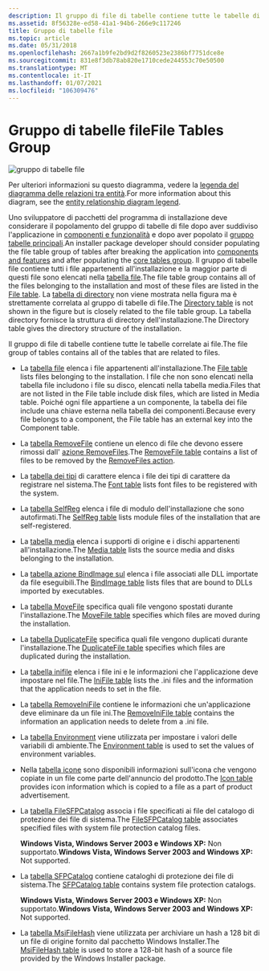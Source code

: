 ```yaml
---
description: Il gruppo di file di tabelle contiene tutte le tabelle di Windows Installer correlate ai file.
ms.assetid: 8f56328e-ed58-41a1-94b6-266e9c117246
title: Gruppo di tabelle file
ms.topic: article
ms.date: 05/31/2018
ms.openlocfilehash: 2667a1b9fe2bd9d2f8260523e2386bf7751dce8e
ms.sourcegitcommit: 831e8f3db78ab820e1710cede244553c70e50500
ms.translationtype: MT
ms.contentlocale: it-IT
ms.lasthandoff: 01/07/2021
ms.locfileid: "106309476"
---
```

# <a name="file-tables-group"></a><span data-ttu-id="d5e8f-103">Gruppo di tabelle file</span><span class="sxs-lookup"><span data-stu-id="d5e8f-103">File Tables Group</span></span>

![gruppo di tabelle file](images/filegrp.png)

<span data-ttu-id="d5e8f-105">Per ulteriori informazioni su questo diagramma, vedere la [legenda del diagramma delle relazioni tra entità](entity-relationship-diagram-legend.md).</span><span class="sxs-lookup"><span data-stu-id="d5e8f-105">For more information about this diagram, see the [entity relationship diagram legend](entity-relationship-diagram-legend.md).</span></span>

<span data-ttu-id="d5e8f-106">Uno sviluppatore di pacchetti del programma di installazione deve considerare il popolamento del gruppo di tabelle di file dopo aver suddiviso l'applicazione in [componenti e funzionalità](components-and-features.md) e dopo aver popolato il [gruppo tabelle principali](core-tables-group.md).</span><span class="sxs-lookup"><span data-stu-id="d5e8f-106">An installer package developer should consider populating the file table group of tables after breaking the application into [components and features](components-and-features.md) and after populating the [core tables group](core-tables-group.md).</span></span> <span data-ttu-id="d5e8f-107">Il gruppo di tabelle file contiene tutti i file appartenenti all'installazione e la maggior parte di questi file sono elencati nella [tabella file](file-table.md).</span><span class="sxs-lookup"><span data-stu-id="d5e8f-107">The file table group contains all of the files belonging to the installation and most of these files are listed in the [File table](file-table.md).</span></span> <span data-ttu-id="d5e8f-108">La [tabella di directory](directory-table.md) non viene mostrata nella figura ma è strettamente correlata al gruppo di tabelle di file.</span><span class="sxs-lookup"><span data-stu-id="d5e8f-108">The [Directory table](directory-table.md) is not shown in the figure but is closely related to the file table group.</span></span> <span data-ttu-id="d5e8f-109">La tabella directory fornisce la struttura di directory dell'installazione.</span><span class="sxs-lookup"><span data-stu-id="d5e8f-109">The Directory table gives the directory structure of the installation.</span></span>

<span data-ttu-id="d5e8f-110">Il gruppo di file di tabelle contiene tutte le tabelle correlate ai file.</span><span class="sxs-lookup"><span data-stu-id="d5e8f-110">The file group of tables contains all of the tables that are related to files.</span></span>

-   <span data-ttu-id="d5e8f-111">La [tabella file](file-table.md) elenca i file appartenenti all'installazione.</span><span class="sxs-lookup"><span data-stu-id="d5e8f-111">The [File table](file-table.md) lists files belonging to the installation.</span></span> <span data-ttu-id="d5e8f-112">I file che non sono elencati nella tabella file includono i file su disco, elencati nella tabella media.</span><span class="sxs-lookup"><span data-stu-id="d5e8f-112">Files that are not listed in the File table include disk files, which are listed in Media table.</span></span> <span data-ttu-id="d5e8f-113">Poiché ogni file appartiene a un componente, la tabella dei file include una chiave esterna nella tabella dei componenti.</span><span class="sxs-lookup"><span data-stu-id="d5e8f-113">Because every file belongs to a component, the File table has an external key into the Component table.</span></span>
-   <span data-ttu-id="d5e8f-114">La [tabella RemoveFile](removefile-table.md) contiene un elenco di file che devono essere rimossi dall' [azione RemoveFiles](removefiles-action.md).</span><span class="sxs-lookup"><span data-stu-id="d5e8f-114">The [RemoveFile table](removefile-table.md) contains a list of files to be removed by the [RemoveFiles action](removefiles-action.md).</span></span>
-   <span data-ttu-id="d5e8f-115">La [tabella dei tipi](font-table.md) di carattere elenca i file dei tipi di carattere da registrare nel sistema.</span><span class="sxs-lookup"><span data-stu-id="d5e8f-115">The [Font table](font-table.md) lists font files to be registered with the system.</span></span>
-   <span data-ttu-id="d5e8f-116">La [tabella SelfReg](selfreg-table.md) elenca i file di modulo dell'installazione che sono autofirmati.</span><span class="sxs-lookup"><span data-stu-id="d5e8f-116">The [SelfReg table](selfreg-table.md) lists module files of the installation that are self-registered.</span></span>
-   <span data-ttu-id="d5e8f-117">La [tabella media](media-table.md) elenca i supporti di origine e i dischi appartenenti all'installazione.</span><span class="sxs-lookup"><span data-stu-id="d5e8f-117">The [Media table](media-table.md) lists the source media and disks belonging to the installation.</span></span>
-   <span data-ttu-id="d5e8f-118">La [tabella azione BindImage sul](bindimage-table.md) elenca i file associati alle DLL importate da file eseguibili.</span><span class="sxs-lookup"><span data-stu-id="d5e8f-118">The [BindImage table](bindimage-table.md) lists files that are bound to DLLs imported by executables.</span></span>
-   <span data-ttu-id="d5e8f-119">La [tabella MoveFile](movefile-table.md) specifica quali file vengono spostati durante l'installazione.</span><span class="sxs-lookup"><span data-stu-id="d5e8f-119">The [MoveFile table](movefile-table.md) specifies which files are moved during the installation.</span></span>
-   <span data-ttu-id="d5e8f-120">La [tabella DuplicateFile](duplicatefile-table.md) specifica quali file vengono duplicati durante l'installazione.</span><span class="sxs-lookup"><span data-stu-id="d5e8f-120">The [DuplicateFile table](duplicatefile-table.md) specifies which files are duplicated during the installation.</span></span>
-   <span data-ttu-id="d5e8f-121">La [tabella inifile](inifile-table.md) elenca i file ini e le informazioni che l'applicazione deve impostare nel file.</span><span class="sxs-lookup"><span data-stu-id="d5e8f-121">The [IniFile table](inifile-table.md) lists the .ini files and the information that the application needs to set in the file.</span></span>
-   <span data-ttu-id="d5e8f-122">La [tabella RemoveIniFile](removeinifile-table.md) contiene le informazioni che un'applicazione deve eliminare da un file ini.</span><span class="sxs-lookup"><span data-stu-id="d5e8f-122">The [RemoveIniFile table](removeinifile-table.md) contains the information an application needs to delete from a .ini file.</span></span>
-   <span data-ttu-id="d5e8f-123">La [tabella Environment](environment-table.md) viene utilizzata per impostare i valori delle variabili di ambiente.</span><span class="sxs-lookup"><span data-stu-id="d5e8f-123">The [Environment table](environment-table.md) is used to set the values of environment variables.</span></span>
-   <span data-ttu-id="d5e8f-124">Nella [tabella icone](icon-table.md) sono disponibili informazioni sull'icona che vengono copiate in un file come parte dell'annuncio del prodotto.</span><span class="sxs-lookup"><span data-stu-id="d5e8f-124">The [Icon table](icon-table.md) provides icon information which is copied to a file as a part of product advertisement.</span></span>
-   <span data-ttu-id="d5e8f-125">La [tabella FileSFPCatalog](filesfpcatalog-table.md) associa i file specificati ai file del catalogo di protezione dei file di sistema.</span><span class="sxs-lookup"><span data-stu-id="d5e8f-125">The [FileSFPCatalog table](filesfpcatalog-table.md) associates specified files with system file protection catalog files.</span></span>

    <span data-ttu-id="d5e8f-126">**Windows Vista, Windows Server 2003 e Windows XP:** Non supportato.</span><span class="sxs-lookup"><span data-stu-id="d5e8f-126">**Windows Vista, Windows Server 2003 and Windows XP:** Not supported.</span></span>

-   <span data-ttu-id="d5e8f-127">La [tabella SFPCatalog](sfpcatalog-table.md) contiene cataloghi di protezione dei file di sistema.</span><span class="sxs-lookup"><span data-stu-id="d5e8f-127">The [SFPCatalog table](sfpcatalog-table.md) contains system file protection catalogs.</span></span>

    <span data-ttu-id="d5e8f-128">**Windows Vista, Windows Server 2003 e Windows XP:** Non supportato.</span><span class="sxs-lookup"><span data-stu-id="d5e8f-128">**Windows Vista, Windows Server 2003 and Windows XP:** Not supported.</span></span>

-   <span data-ttu-id="d5e8f-129">La [tabella MsiFileHash](msifilehash-table.md) viene utilizzata per archiviare un hash a 128 bit di un file di origine fornito dal pacchetto Windows Installer.</span><span class="sxs-lookup"><span data-stu-id="d5e8f-129">The [MsiFileHash table](msifilehash-table.md) is used to store a 128-bit hash of a source file provided by the Windows Installer package.</span></span>

 

 



